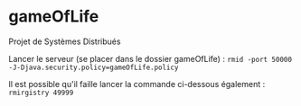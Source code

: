 # gameOfLife
Projet de Systèmes Distribués

Lancer le serveur (se placer dans le dossier gameOfLife) : 
`rmid -port 50000 -J-Djava.security.policy=gameOfLife.policy`

Il est possible qu'il faille lancer la commande ci-dessous également :
`rmirgistry 49999`